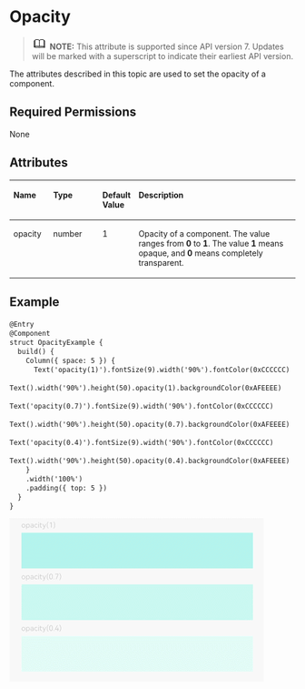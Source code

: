 # Opacity<a name="EN-US_TOPIC_0000001237475067"></a>

>![](../../public_sys-resources/icon-note.gif) **NOTE:** 
>This attribute is supported since API version 7. Updates will be marked with a superscript to indicate their earliest API version.

The attributes described in this topic are used to set the opacity of a component.

## Required Permissions<a name="section781125411508"></a>

None

## Attributes<a name="section6820191711316"></a>

<a name="table581mcpsimp"></a>
<table><thead align="left"><tr id="row587mcpsimp"><th class="cellrowborder" valign="top" width="13.969999999999999%" id="mcps1.1.5.1.1"><p id="p589mcpsimp"><a name="p589mcpsimp"></a><a name="p589mcpsimp"></a>Name</p>
</th>
<th class="cellrowborder" valign="top" width="17.419999999999998%" id="mcps1.1.5.1.2"><p id="p591mcpsimp"><a name="p591mcpsimp"></a><a name="p591mcpsimp"></a>Type</p>
</th>
<th class="cellrowborder" valign="top" width="10.35%" id="mcps1.1.5.1.3"><p id="p283717104462"><a name="p283717104462"></a><a name="p283717104462"></a>Default Value</p>
</th>
<th class="cellrowborder" valign="top" width="58.26%" id="mcps1.1.5.1.4"><p id="p593mcpsimp"><a name="p593mcpsimp"></a><a name="p593mcpsimp"></a>Description</p>
</th>
</tr>
</thead>
<tbody><tr id="row594mcpsimp"><td class="cellrowborder" valign="top" width="13.969999999999999%" headers="mcps1.1.5.1.1 "><p id="p596mcpsimp"><a name="p596mcpsimp"></a><a name="p596mcpsimp"></a>opacity</p>
</td>
<td class="cellrowborder" valign="top" width="17.419999999999998%" headers="mcps1.1.5.1.2 "><p id="p598mcpsimp"><a name="p598mcpsimp"></a><a name="p598mcpsimp"></a>number</p>
</td>
<td class="cellrowborder" valign="top" width="10.35%" headers="mcps1.1.5.1.3 "><p id="p8837131054617"><a name="p8837131054617"></a><a name="p8837131054617"></a>1</p>
</td>
<td class="cellrowborder" valign="top" width="58.26%" headers="mcps1.1.5.1.4 "><p id="p600mcpsimp"><a name="p600mcpsimp"></a><a name="p600mcpsimp"></a>Opacity of a component. The value ranges from <strong id="b122851614162713"><a name="b122851614162713"></a><a name="b122851614162713"></a>0</strong> to <strong id="b6291121492717"><a name="b6291121492717"></a><a name="b6291121492717"></a>1</strong>. The value <strong id="b10291111432714"><a name="b10291111432714"></a><a name="b10291111432714"></a>1</strong> means opaque, and <strong id="b12291191492719"><a name="b12291191492719"></a><a name="b12291191492719"></a>0</strong> means completely transparent.</p>
</td>
</tr>
</tbody>
</table>

## Example<a name="section4278134412416"></a>

```
@Entry
@Component
struct OpacityExample {
  build() {
    Column({ space: 5 }) {
      Text('opacity(1)').fontSize(9).width('90%').fontColor(0xCCCCCC)
      Text().width('90%').height(50).opacity(1).backgroundColor(0xAFEEEE)
      Text('opacity(0.7)').fontSize(9).width('90%').fontColor(0xCCCCCC)
      Text().width('90%').height(50).opacity(0.7).backgroundColor(0xAFEEEE)
      Text('opacity(0.4)').fontSize(9).width('90%').fontColor(0xCCCCCC)
      Text().width('90%').height(50).opacity(0.4).backgroundColor(0xAFEEEE)
    }
    .width('100%')
    .padding({ top: 5 })
  }
}
```

![](figures/opacity.gif)

